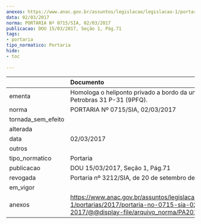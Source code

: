 ```yaml
---
anexos: https://www.anac.gov.br/assuntos/legislacao/legislacao-1/portarias/2017/portaria-no-0715-sia-02-03-2017/@@display-file/arquivo_norma/PA2017-0715.pdf
data: 02/03/2017
norma: PORTARIA Nº 0715/SIA, 02/03/2017
publicacao: DOU 15/03/2017, Seção 1, Pág.71
tags:
- portaria
tipo_normatico: Portaria
hide: 
- toc 
 
---
```


|                    | Documento                                                                                                                                            |
|:-------------------|:-----------------------------------------------------------------------------------------------------------------------------------------------------|
| ementa             | Homologa o heliponto privado a bordo da unidade Petrobras 31 P-31 (9PFQ).                                                                            |
| norma              | PORTARIA Nº 0715/SIA, 02/03/2017                                                                                                                     |
| tornada_sem_efeito |                                                                                                                                                      |
| alterada           |                                                                                                                                                      |
| data               | 02/03/2017                                                                                                                                           |
| outros             |                                                                                                                                                      |
| tipo_normatico     | Portaria                                                                                                                                             |
| publicacao         | DOU 15/03/2017, Seção 1, Pág.71                                                                                                                      |
| revogada           | Portaria nº 3212/SIA, de 20 de setembro de 2017.                                                                                                     |
| em_vigor           |                                                                                                                                                      |
| anexos             | https://www.anac.gov.br/assuntos/legislacao/legislacao-1/portarias/2017/portaria-no-0715-sia-02-03-2017/@@display-file/arquivo_norma/PA2017-0715.pdf |